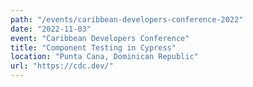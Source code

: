 ```yaml
---
path: "/events/caribbean-developers-conference-2022"
date: "2022-11-03"
event: "Caribbean Developers Conference"
title: "Component Testing in Cypress"
location: "Punta Cana, Dominican Republic"
url: "https://cdc.dev/"
---
```

